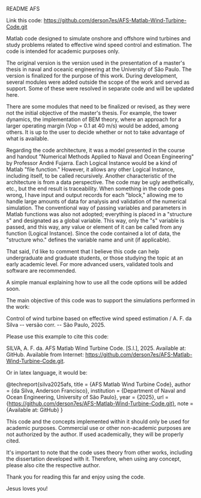 README AFS

Link this code: https://github.com/derson7es/AFS-Matlab-Wind-Turbine-Code.git


Matlab code designed to simulate onshore and offshore wind turbines and study 
problems related to effective wind speed control and estimation. The code is
 intended for academic purposes only.

The original version is the version used in the presentation of a master's
 thesis in naval and oceanic engineering at the University of São Paulo. The
 version is finalized for the purpose of this work. During development, several
 modules were added outside the scope of the work and served as support. Some
 of these were resolved in separate code and will be updated here.

There are some modules that need to be finalized or revised, as they were not 
the initial objective of the master's thesis. For example, the tower dynamics,
 the implementation of BEM theory, where an approach for a larger operating 
margin (Vop = 0.1 at 40 m/s) would be added, among others. It is up to the
 user to decide whether or not to take advantage of what is available.

Regarding the code architecture, it was a model presented in the course
 and handout "Numerical Methods Applied to Naval and Ocean Engineering" 
by Professor André Fujarra. Each Logical Instance would be a kind of 
Matlab "file function." However, it allows any other Logical Instance,
 including itself, to be called recursively. Another characteristic of 
the architecture is from a data perspective. The code may be ugly 
aesthetically, etc., but the end result is traceability. When something
 in the code goes wrong, I have input and output records for each 
"block," allowing me to handle large amounts of data for analysis and
 validation of the numerical simulation. The conventional way of 
passing variables and parameters in Matlab functions was also not
adopted; everything is placed in a "structure s" and designated 
as a global variable. This way, only the "s" variable is passed, 
and this way, any value or element of it can be called from any
function (Logical Instance). Since the code contained a lot of
data, the "structure who." defines the variable name and unit (if applicable).

That said, I'd like to comment that I believe this code can help
 undergraduate and graduate students, or those studying the topic
 at an early academic level. For more advanced users, validated
 tools and software are recommended.

A simple manual explaining how to use all the code options will be added soon.

The main objective of this code was to support the simulations performed in the
 work: 

Control of wind turbine based on effective wind speed estimation / A. F. da Silva -- versão corr. -- São Paulo, 2025.


Please use this example to cite this code:

SILVA, A. F. da. AFS Matlab Wind Turbine Code. [S.l.], 2025. Available at: GitHub. Available from Internet: <https://github.com/derson7es/AFS-Matlab-Wind-Turbine-Code.git>.

Or in latex language, it would be:

@techreport{silva2025afs,
  title        = {AFS Matlab Wind Turbine Code},
  author       = {da Silva, Anderson Francisco},
  institution  = {Department of Naval and Ocean Engineering, University of São Paulo},
  year         = {2025},
  url          = {https://github.com/derson7es/AFS-Matlab-Wind-Turbine-Code.git},
  note         = {Available at: GitHub}
}



This code and the concepts implemented within it should only be used for academic purposes. Commercial use or other non-academic purposes are not authorized by the author. If used academically, they will be properly cited.

It's important to note that the code uses theory from other works, including the dissertation developed with it. Therefore, when using any concept, please also cite the respective author.

Thank you for reading this far and enjoy using the code.

Jesus loves you!
